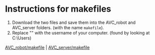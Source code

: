 # Instructions for makefiles

1. Download the two files and save them into the AVC_robot and AVC_server folders. (with the name `makefile`).
2. Replace "<username>" with the username of your computer. (found by looking at C:\Users\)

[AVC_robot/makefile](https://pastebin.com/T4wn5gBc) | [AVC_server/makefile](https://pastebin.com/1MV93RKU)
